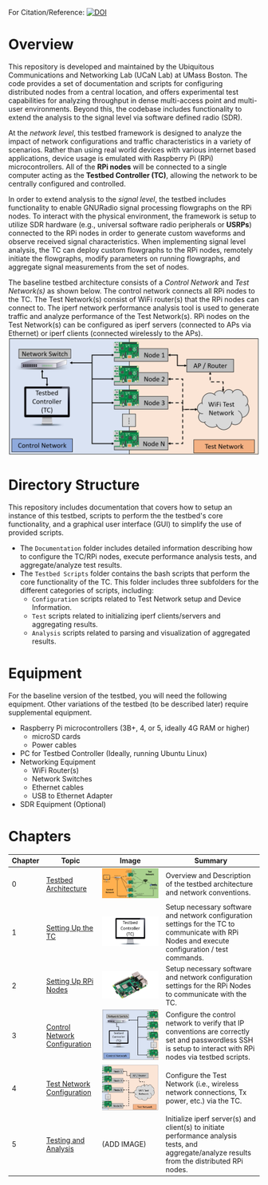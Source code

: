 For Citation/Reference:
<a href="https://zenodo.org/badge/latestdoi/387873602"><img src="https://zenodo.org/badge/387873602.svg" alt="DOI"></a>

# Overview
This repository is developed and maintained by the Ubiquitous Communications and Networking Lab (UCaN Lab) at UMass Boston. The code provides a set of documentation and scripts for configuring distributed nodes from a central location, and offers experimental test capabilities for analyzing throughput in dense multi-access point and multi-user environments. Beyond this, the codebase includes functionality to extend the analysis to the signal level via software defined radio (SDR).

At the _network level_, this testbed framework is designed to analyze the impact of network configurations and traffic characteristics in a variety of scenarios. Rather than using real world devices with various internet based applications, device usage is emulated with Raspberry Pi (RPi) microcontrollers. All of the **RPi nodes** will be connected to a single computer acting as the **Testbed Controller (TC)**, allowing the network to be centrally configured and controlled. 

In order to extend analysis to the _signal level_, the testbed includes functionality to enable GNURadio signal processing flowgraphs on the RPi nodes. To interact with the physical environment, the framework is setup to utilize SDR hardware (e.g., universal software radio peripherals or **USRPs**) connected to the RPi nodes in order to generate custom waveforms and observe received signal characteristics. When implementing signal level analysis, the TC can deploy custom flowgraphs to the RPi nodes, remotely initiate the flowgraphs, modify parameters on running flowgraphs, and aggregate signal measurements from the set of nodes.

The baseline testbed architecture consists of a _Control Network_ and _Test Network(s)_ as shown below. The control network connects all RPi nodes to the TC. The Test Network(s) consist of WiFi router(s) that the RPi nodes can connect to. The iperf network performance analysis tool is used to generate traffic and analyze performance of the Test Network(s). RPi nodes on the Test Network(s) can be configured as iperf servers (connected to APs via Ethernet) or iperf clients (connected wirelessly to the APs).
![GitHub Logo](Documentation/Images/TB_Architecture.png) 


# Directory Structure
This repository includes documentation that covers how to setup an instance of this testbed, scripts to perform the the testbed's core functionality, and a graphical user interface (GUI) to simplify the use of provided scripts. 
* The `Documentation` folder includes detailed information describing how to configure the TC/RPi nodes, execute performance analysis tests, and aggregate/analyze test results.   
* The `Testbed Scripts` folder contains the bash scripts that perform the core functionality of the TC. This folder includes three subfolders for the different categories of scripts, including:
  - `Configuration` scripts related to Test Network setup and Device Information.
  - `Test` scripts related to initializing iperf clients/servers and aggregating results.
  - `Analysis` scripts related to parsing and visualization of aggregated results.


# Equipment  
For the baseline version of the testbed, you will need the following equipment. Other variations of the testbed (to be described later) require supplemental equipment.
* Raspberry Pi microcontrollers (3B+, 4, or 5, ideally 4G RAM or higher)
  - microSD cards  
  - Power cables
* PC for Testbed Controller (Ideally, running Ubuntu Linux) 
* Networking Equipment
  - WiFi Router(s) 
  - Network Switches 
  - Ethernet cables
  - USB to Ethernet Adapter
* SDR Equipment (Optional)


# Chapters
| Chapter | Topic | Image | Summary 
| --- | --- | --- | --- |
|  0  | [Testbed Architecture](https://github.com/UCaNLabUMB/Testbed_Controller/blob/main/Documentation/TB_Architecture.md)              | <img src="/Documentation/Images/TB_Architecture2.png" /> | Overview and Description of the testbed architecture and network conventions. 
|  1  | [Setting Up the TC](https://github.com/UCaNLabUMB/Testbed_Controller/blob/main/Documentation/Setup_TC.md)                        | <img src="/Documentation/Images/TC.png" />              | Setup necessary software and network configuration settings for the TC to communicate with RPi Nodes and execute configuration / test commands.
|  2  | [Setting Up RPi Nodes](https://github.com/UCaNLabUMB/Testbed_Controller/blob/main/Documentation/Setup_RPi_Node.md)               | <img src="/Documentation/Images/RPi_node.jpg" />        | Setup necessary software and network configuration settings for the RPi Nodes to communicate with the TC. 
|  3  | [Control Network Configuration](https://github.com/UCaNLabUMB/Testbed_Controller/blob/main/Documentation/Config_Control_Net.md)  | <img src="/Documentation/Images/Control_Net.png" />     | Configure the control network to verify that IP conventions are correctly set and passwordless SSH is setup to interact with RPi nodes via testbed scripts.
|  4  | [Test Network Configuration](https://github.com/UCaNLabUMB/Testbed_Controller/blob/main/Documentation/Config_Test_Net.md)        | <img src="/Documentation/Images/Test_Net.png" />        | Configure the Test Network (i.e., wireless network connections, Tx power, etc.) via the TC.
|  5  | [Testing and Analysis](https://github.com/UCaNLabUMB/Testbed_Controller/blob/main/Documentation/Testing.md)                      | (ADD IMAGE)                                             | Initialize iperf server(s) and client(s) to initiate performance analysis tests, and aggregate/analyze results from the distributed RPi nodes.
